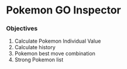 # Pokemon GO Inspector

### Objectives
1. Calculate Pokemon Individual Value
2. Calculate history
3. Pokemon best move combination
4. Strong Pokemon list

